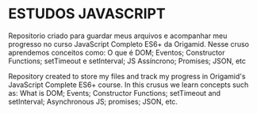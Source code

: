 # ESTUDOS JAVASCRIPT
Repositorio criado para guardar meus arquivos e acompanhar meu progresso no curso JavaScript Completo ES6+ da Origamid.
Nesse cruso aprendemos conceitos como: O que é DOM; Eventos; Constructor Functions; setTimeout e setInterval; JS Assíncrono; Promises; JSON, etc




Repository created to store my files and track my progress in Origamid's JavaScript Complete ES6+ course.
In this crusus we learn concepts such as: What is DOM; Events; Constructor Functions; setTimeout and setInterval; Asynchronous JS; promises; JSON, etc.
